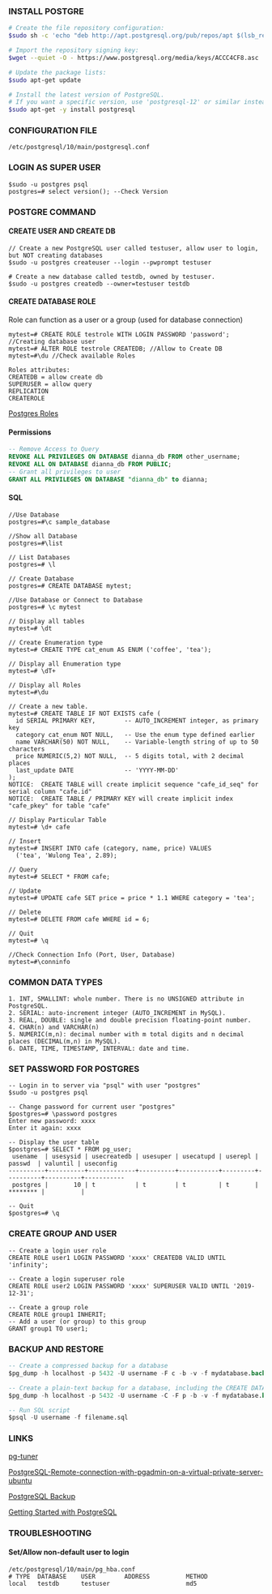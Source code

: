 ### INSTALL POSTGRE
```bash
# Create the file repository configuration:
$sudo sh -c 'echo "deb http://apt.postgresql.org/pub/repos/apt $(lsb_release -cs)-pgdg main" > /etc/apt/sources.list.d/pgdg.list'

# Import the repository signing key:
$wget --quiet -O - https://www.postgresql.org/media/keys/ACCC4CF8.asc | sudo apt-key add -

# Update the package lists:
$sudo apt-get update

# Install the latest version of PostgreSQL.
# If you want a specific version, use 'postgresql-12' or similar instead of 'postgresql':
$sudo apt-get -y install postgresql
```
### CONFIGURATION FILE
```vim
/etc/postgresql/10/main/postgresql.conf 
```
### LOGIN AS SUPER USER
```vim
$sudo -u postgres psql
postgres=# select version(); --Check Version
```
### POSTGRE COMMAND
#### CREATE USER AND CREATE DB
```vim
// Create a new PostgreSQL user called testuser, allow user to login, but NOT creating databases
$sudo -u postgres createuser --login --pwprompt testuser

# Create a new database called testdb, owned by testuser.
$sudo -u postgres createdb --owner=testuser testdb
```
#### CREATE DATABASE ROLE
Role can function as a user or a group (used for database connection)
```vim
mytest=# CREATE ROLE testrole WITH LOGIN PASSWORD 'password'; //Creating database user
mytest=# ALTER ROLE testrole CREATEDB; //Allow to Create DB
mytest=#\du //Check available Roles

Roles attributes:
CREATEDB = allow create db
SUPERUSER = allow query
REPLICATION
CREATEROLE
```
[Postgres Roles](https://www.postgresql.org/docs/current/sql-alterrole.html)

#### Permissions
```sql
-- Remove Access to Query
REVOKE ALL PRIVILEGES ON DATABASE dianna_db FROM other_username;
REVOKE ALL ON DATABASE dianna_db FROM PUBLIC;
-- Grant all privileges to user
GRANT ALL PRIVILEGES ON DATABASE "dianna_db" to dianna;
```
#### SQL
```vim
//Use Database
postgres=#\c sample_database

//Show all Database
postgres=#\list

// List Databases
postgres=# \l

// Create Database
postgres=# CREATE DATABASE mytest;

//Use Database or Connect to Database
postgres=# \c mytest

// Display all tables
mytest=# \dt

// Create Enumeration type
mytest=# CREATE TYPE cat_enum AS ENUM ('coffee', 'tea');

// Display all Enumeration type
mytest=# \dT+

// Display all Roles
mytest=#\du

// Create a new table.
mytest=# CREATE TABLE IF NOT EXISTS cafe (
  id SERIAL PRIMARY KEY,        -- AUTO_INCREMENT integer, as primary key
  category cat_enum NOT NULL,   -- Use the enum type defined earlier
  name VARCHAR(50) NOT NULL,    -- Variable-length string of up to 50 characters
  price NUMERIC(5,2) NOT NULL,  -- 5 digits total, with 2 decimal places
  last_update DATE              -- 'YYYY-MM-DD'
);
NOTICE:  CREATE TABLE will create implicit sequence "cafe_id_seq" for serial column "cafe.id"
NOTICE:  CREATE TABLE / PRIMARY KEY will create implicit index "cafe_pkey" for table "cafe"

// Display Particular Table
mytest=# \d+ cafe

// Insert
mytest=# INSERT INTO cafe (category, name, price) VALUES
  ('tea', 'Wulong Tea', 2.89);

// Query
mytest=# SELECT * FROM cafe;

// Update
mytest=# UPDATE cafe SET price = price * 1.1 WHERE category = 'tea';

// Delete
mytest=# DELETE FROM cafe WHERE id = 6;

// Quit
mytest=# \q

//Check Connection Info (Port, User, Database)
mytest=#\conninfo
```
### COMMON DATA TYPES 
```vim
1. INT, SMALLINT: whole number. There is no UNSIGNED attribute in PostgreSQL.
2. SERIAL: auto-increment integer (AUTO_INCREMENT in MySQL).
3. REAL, DOUBLE: single and double precision floating-point number.
4. CHAR(n) and VARCHAR(n)
5. NUMERIC(m,n): decimal number with m total digits and n decimal places (DECIMAL(m,n) in MySQL).
6. DATE, TIME, TIMESTAMP, INTERVAL: date and time.
```
### SET PASSWORD FOR POSTGRES
```vim
-- Login in to server via "psql" with user "postgres"
$sudo -u postgres psql
 
-- Change password for current user "postgres"
$postgres=# \password postgres
Enter new password: xxxx
Enter it again: xxxx
  
-- Display the user table
$postgres=# SELECT * FROM pg_user;
 usename  | usesysid | usecreatedb | usesuper | usecatupd | userepl |  passwd  | valuntil | useconfig 
----------+----------+-------------+----------+-----------+---------+----------+----------+-----------
 postgres |       10 | t           | t        | t         | t       | ******** |          |
 
-- Quit
$postgres=# \q
```
### CREATE GROUP AND USER
```vim
-- Create a login user role
CREATE ROLE user1 LOGIN PASSWORD 'xxxx' CREATEDB VALID UNTIL 'infinity';

-- Create a login superuser role
CREATE ROLE user2 LOGIN PASSWORD 'xxxx' SUPERUSER VALID UNTIL '2019-12-31';

-- Create a group role
CREATE ROLE group1 INHERIT;
-- Add a user (or group) to this group
GRANT group1 TO user1;
```
### BACKUP AND RESTORE
```sql
-- Create a compressed backup for a database
$pg_dump -h localhost -p 5432 -U username -F c -b -v -f mydatabase.backup mydatabase

-- Create a plain-text backup for a database, including the CREATE DATABASE
$pg_dump -h localhost -p 5432 -U username -C -F p -b -v -f mydatabase.backup.sql mydatabase
```
```sql
-- Run SQL script
$psql -U username -f filename.sql
```
### LINKS

[pg-tuner](https://pgtune.leopard.in.ua/)

[PostgreSQL-Remote-connection-with-pgadmin-on-a-virtual-private-server-ubuntu](https://medium.com/@johnmark_76235/postgresql-remote-connection-with-pgadmin-on-a-virtual-private-server-ubuntu-f82bcc9e197c)

[PostgreSQL Backup](https://medium.com/@johnmark_76235/postgresql-backup-5b2ca6956410)

[Getting Started with PostgreSQL](https://www3.ntu.edu.sg/home/ehchua/programming/sql/PostgreSQL_GetStarted.html)

### TROUBLESHOOTING
#### Set/Allow non-default user to login
```
/etc/postgresql/10/main/pg_hba.conf
# TYPE  DATABASE    USER        ADDRESS          METHOD
local   testdb      testuser                     md5
```
